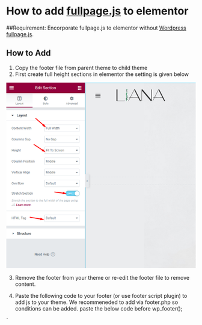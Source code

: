 # How to add [fullpage.js](https://alvarotrigo.com/fullPage) to elementor

##Requirement:
Encorporate fullpage.js to elementor without [Wordpress fullpage.js](https://alvarotrigo.com/fullPage/wordpress-plugin-elementor/).


## How to Add
1. Copy the footer file from parent theme to child theme
2. First create full height sections in elementor the setting is given below

![Add Fullpage Js to Elementor](/screenshot/section-setting-for-elementor-full-page.png)

3. Remove the footer from your theme or re-edit the footer file to remove content.

4. Paste the following code to your footer (or use footer script plugin) to add js to your theme. We recommeneded to add via footer.php so conditions can be added. paste the below code before wp_footer();

`<script type="text/javascript">
jQuery(document).ready(function(){
		var myFullpage = new fullpage('.page-wrapper', {
			//Navigation
			menu: '#menu',
			lockAnchors: false,
			//anchors:['one', 'two','three','four'],
			navigation: true,
			navigationPosition: 'right',
			navigationTooltips: [],
			showActiveTooltip: false,
			slidesNavigation: false,
			slidesNavPosition: 'bottom',
			licenseKey: 'gplv3-license',
			credits: { enabled: false, label: '', position: 'right'},
			//Scrolling
			css3: true,
			scrollingSpeed: 700,
			autoScrolling: true,
			fitToSection: true,
			fitToSectionDelay: 1000,
			scrollBar: false,
			easing: 'easeInOutCubic',
			easingcss3: 'ease',
			loopBottom: false,
			loopTop: false,
			loopHorizontal: true,
			continuousVertical: false,
			continuousHorizontal: false,
			scrollHorizontally: false,
			interlockedSlides: false,
			dragAndMove: false,
			offsetSections: false,
			resetSliders: true,
			fadingEffect: false,
			scrollOverflow: false,
			scrollOverflowReset: false,
			scrollOverflowOptions: null,
			touchSensitivity: 15,
			bigSectionsDestination: null,
			//Accessibility
			keyboardScrolling: true,
			animateAnchor: true,
			recordHistory: true,
			//Design
			controlArrows: true,
			verticalCentered: true,
			paddingTop: '',
			paddingBottom: '',
			fixedElements: '#header',
			responsiveWidth: 0,
			responsiveHeight: 0,
			responsiveSlides: false,
			parallax: false,
			parallaxOptions: {type: 'reveal', percentage: 62, property: 'translate'},
			cards: false,
			cardsOptions: {perspective: 100, fadeContent: true, fadeBackground: true},
			//Custom selectors
			//normalScrollElements:'#lastsection',
			sectionSelector: 'section',
			slideSelector: '.slide',
			lazyLoading: true,
			//events
			onLeave: function(origin, destination, direction){},
			afterLoad: function(origin, destination, direction){
				full_page_color_switch();
				
			},
			afterRender: function(){
				//full_page_color_switch();
			},
			afterResize: function(width, height){},
			afterReBuild: function(){},
			afterResponsive: function(isResponsive){},
			afterSlideLoad: function(section, origin, destination, direction){},
			onSlideLeave: function(section, origin, destination, direction){}
		});
		</script>
    `

